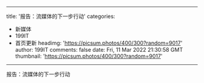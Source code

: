 
---
title: '报告：流媒体的下一步行动'
categories: 
 - 新媒体
 - 199IT
 - 首页更新
headimg: 'https://picsum.photos/400/300?random=9017'
author: 199IT
comments: false
date: Fri, 11 Mar 2022 21:30:58 GMT
thumbnail: 'https://picsum.photos/400/300?random=9017'
---

<div>   
报告：流媒体的下一步行动  
</div>
            